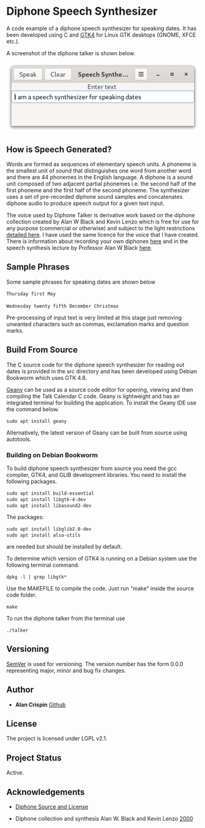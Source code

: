 # Diphone Speech Synthesizer

A code example of a diphone speech synthesizer for speaking dates.  It has been developed using C and [GTK4](https://docs.gtk.org/gtk4/) for Linux GTK desktops (GNOME, XFCE etc.). 

A screenshot of the diphone talker is shown below.

![](diphone-talker.png)


## How is Speech Generated?

Words are formed as sequences of elementary speech units. A phoneme is the smallest unit of sound that distinguishes one word from another word and there are 44 phonemes in the English language. A diphone is a sound unit composed of two adjacent partial phonemes i.e. the second half of the first phoneme and the first half of the second phoneme. The synthesizer uses a set of pre-recorded diphone sound samples and concatenates diphone audio to produce speech output for a given text input.

The voice used by Diphone Talker is derivative work based on the diphone collection created by Alan W Black and Kevin Lenzo which is free for use for any purpose (commercial or otherwise) and subject to the light restrictions [detailed here](https://github.com/hypnaceae/DiphoneSynth/blob/master/diphones_license.txt). I have used the same licence for the voice that I have created. There is information about recording your own diphones [here](http://festvox.org/bsv/x2401.html) and in the speech synthesis lecture by Professor Alan W Black [here](https://www.youtube.com/watch?v=eDjtEsOvouM&t=1459s). 


## Sample Phrases

Some sample phrases for speaking dates are shown below

```
Thursday first May

Wednesday twenty fifth December Christmas
```

Pre-processing of input text is very limited at this stage just removing unwanted characters such as commas, exclamation marks and question marks.

## Build From Source

The C source code for the diphone speech synthesizer for reading out dates is provided in the src directory and has been developed using Debian Bookworm which uses GTK 4.8.

[Geany](https://www.geany.org/) can be used as a source code editor for opening, viewing and then compiling the Talk Calendar C code. Geany is lightweight and has an integrated terminal for building the application. To install the Geany IDE use the command below.

```
sudo apt install geany
```
Alternatively, the latest version of Geany can be built from source using autotools.

### Building on Debian Bookworm

To build diphone speech synthesizer from source you need the gcc compiler, GTK4, and GLIB development libraries. You need to install the following packages.

```
sudo apt install build-essential
sudo apt install libgtk-4-dev
sudo apt install libasound2-dev
```

The packages:

```
sudo apt install libglib2.0-dev
sudo apt install alsa-utils
```

are needed but should be installed by default. 

To determine which version of GTK4 is running on a Debian system use the following terminal command.

```
dpkg -l | grep libgtk*
```

Use the MAKEFILE to compile the code. Just run "make" inside the source code folder.

```
make
```

To run the diphone talker from the terminal use

```
./talker
```


## Versioning

[SemVer](http://semver.org/) is used for versioning. The version number has the form 0.0.0 representing major, minor and bug fix changes.

## Author

* **Alan Crispin** [Github](https://github.com/crispinprojects)

## License

The project is licensed under LGPL v2.1. 

## Project Status

Active.

## Acknowledgements

* [Diphone Source and License](https://github.com/hypnaceae/DiphoneSynth/blob/master/diphones_license.txt)

* Diphone collection and synthesis Alan W. Black and Kevin Lenzo [2000](https://www.cs.cmu.edu/~awb/papers/ICSLP2000_diphone.pdf)
